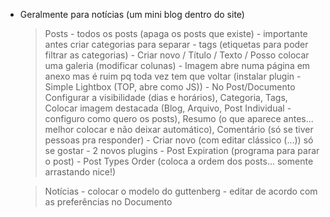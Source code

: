 - Geralmente para notícias (um mini blog dentro do site)
    > Posts
       - todos os posts (apaga os posts que existe)
       - importante antes criar categorias para separar
       - tags (etiquetas para poder filtrar as categorias)
       - Criar novo / Título / Texto / Posso colocar uma galeria (modificar colunas)
       - Imagem abre numa página em anexo mas é ruim pq toda vez tem que voltar (instalar plugin - Simple Lightbox (TOP, abre como JS))
       - No Post/Documento Configurar a visibilidade (dias e horários), Categoria, Tags, Colocar imagem destacada (Blog, Arquivo, Post Individual - configuro como quero os posts), Resumo (o que aparece antes... melhor colocar e não deixar automático), Comentário (só se tiver pessoas pra responder)
       - Criar novo (com editar clássico (...)) só se gostar
       - 2 novos plugins
          - Post Expiration (programa para parar o post)
          - Post Types Order (coloca a ordem dos posts... somente arrastando nice!)

    > Notícias
       - colocar o modelo do guttenberg
       - editar de acordo com as preferências no Documento